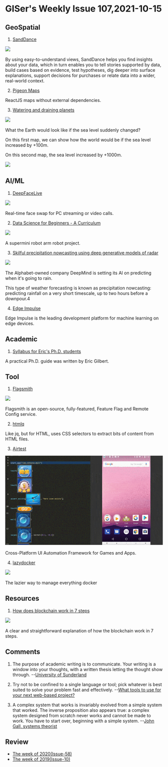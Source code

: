 # GISer's Weekly Issue 107,2021-10-15

## GeoSpatial

1. [SandDance](https://github.com/Microsoft/SandDance)

![](https://user-images.githubusercontent.com/11507384/54236654-52d42800-44d1-11e9-859e-6c5d297a46d2.gif)

By using easy-to-understand views, SandDance helps you find insights about your data, which in turn enables you to tell stories supported by data, build cases based on evidence, test hypotheses, dig deeper into surface explanations, support decisions for purchases or relate data into a wider, real-world context.

2. [Pigeon Maps](https://github.com/mariusandra/pigeon-maps)

ReactJS maps without external dependencies.

3. [Watering and draining planets](https://ahstat.github.io/Topography/)

![](https://ahstat.github.io/images/2014-1-11-Topography/world100.png)

What the Earth would look like if the sea level suddenly changed?

On this first map, we can show how the world would be if the sea level increased by +100m.

On this second map, the sea level increased by +1000m.

![](https://ahstat.github.io/images/2014-1-11-Topography/world1000.png)

## AI/ML

1. [DeepFaceLive](https://github.com/iperov/DeepFaceLive)

![](https://github.com/iperov/DeepFaceLive/raw/master/doc/deepfacelive_intro.png)

Real-time face swap for PC streaming or video calls.

2. [Data Science for Beginners - A Curriculum](https://github.com/peng-zhihui/Dummy-Robot)

![](https://github.com/peng-zhihui/Dummy-Robot/raw/main/5.Docs/1.Images/dummy.jpg)

A supermini robot arm robot project.

3. [Skilful precipitation nowcasting using deep generative models of radar](https://deepmind.com/blog/article/nowcasting)

![](https://lh3.googleusercontent.com/8PmJxGsCJ01Usa4ZN5cRKng8bIJMVAYHQwmzwBe5mZqWMazGljujwUplM0VCP1ZEzghp6Ie65gJALkLWzR2fGLopN8bIAKbFBvc4zJi4HzNHR4OX3Vc=w1440-rw-v1)

The Alphabet-owned company DeepMind is setting its AI on predicting when it's going to rain.

This type of weather forecasting is known as precipitation nowcasting: predicting rainfall on a very short timescale, up to two hours before a downpour.4

4. [Edge Impulse](https://docs.edgeimpulse.com/docs)

Edge Impulse is the leading development platform for machine learning on edge devices.

## Academic

1. [Syllabus for Eric's Ph.D. students](https://docs.google.com/document/d/11D3kHElzS2HQxTwPqcaTnU5HCJ8WGE5brTXI4KLf4dM/edit)

A practical Ph.D. guide was written by Eric Gilbert.

## Tool

1. [Flagsmith](https://github.com/Flagsmith/flagsmith)

![](https://flagsmith.com/static/item-2.url-d4df4b914d73f62ad5308984512c5cd8.svg)

Flagsmith is an open-source, fully-featured, Feature Flag and Remote Config service.

2. [htmlq](https://github.com/mgdm/htmlq)

Like jq, but for HTML, uses CSS selectors to extract bits of content from HTML files.

3. [Airtest](https://github.com/AirtestProject/Airtest)

![](https://github.com/AirtestProject/Airtest/raw/master/demo.gif)

Cross-Platform UI Automation Framework for Games and Apps.

4. [lazydocker](https://github.com/jesseduffield/lazydocker)

![](https://github.com/jesseduffield/lazydocker/raw/master/docs/resources/demo3.gif)

The lazier way to manage everything docker

## Resources

1. [How does blockchain work in 7 steps](https://blog.goodaudience.com/blockchain-for-beginners-what-is-blockchain-519db8c6677a)

![](https://miro.medium.com/max/2000/1*oPQWZ02lYP_0Lr8DcB0rEg.png)

A clear and straightforward explanation of how the blockchain work in 7 steps.

## Comments

1.  The purpose of academic writing is to communicate. Your writing is a window into your thoughts, with a written thesis letting the thought show through.
    --[University of Sunderland]()

2.  Try not to be confined to a single language or tool; pick whatever is best suited to solve your problem fast and effectively.
    --[What tools to use for your next web-based project?](https://betterengineeringclub.substack.com/p/what-tools-to-use-for-your-next-web)

3.  A complex system that works is invariably evolved from a simple system that worked. The inverse proposition also appears true: a complex system designed from scratch never works and cannot be made to work. You have to start over, beginning with a simple system.
    --[John Gall, systems theorist](https://www.ivanmontilla.com/blog/galls-law-and-how-i-ignored-it)

## Review

- [The week of 2020(Issue-58)](https://github.com/lkcozy/weekly/blob/master/docs/2020/issue-58.md)
- [The week of 2019(Issue-10)](https://github.com/lkcozy/weekly/blob/master/docs/2019/issue-10.md)
